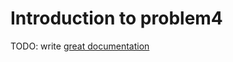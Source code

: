 # Introduction to problem4

TODO: write [great documentation](http://jacobian.org/writing/what-to-write/)
